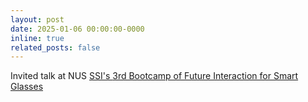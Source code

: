 ```yaml
---
layout: post
date: 2025-01-06 00:00:00-0000
inline: true
related_posts: false
---
```


Invited talk at NUS <a href="https://ssi.nus.edu.sg/#world" target="_blank">SSI's <a href="https://sites.google.com/view/ssi-bootcamp-2025/" target="_blank">3rd Bootcamp of Future Interaction for Smart Glasses</a>
